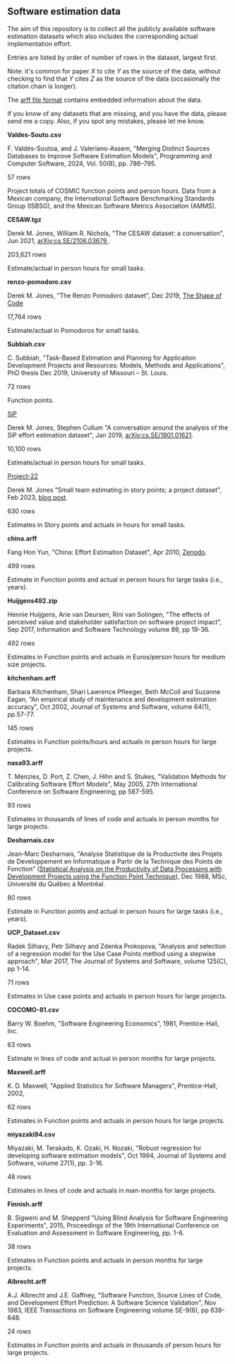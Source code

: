 Software estimation data
------------------------

The aim of this repository is to collect all the publicly available software estimation datasets which also includes the corresponding actual implementation effort.

Entries are listed by order of number of rows in the dataset, largest first.

Note: it's common for paper _X_ to cite _Y_ as the source of the data, without checking to find that _Y_ cites _Z_ as the source of the data (occasionally the citation chain is longer).

The [arff file format](https://waikato.github.io/weka-wiki/formats_and_processing/arff/) contains embedded information about the data.

If you know of any datasets that are missing, and you have the data, please send me a copy. Also, if you spot any mistakes, please let me know.

**Valdes-Souto.csv**

F. Valdés-Soutoa, and J. Valeriano-Assem, "Merging Distinct Sources Databases to Improve Software Estimation Models", Programming and Computer Software, 2024, Vol. 50(8), pp. 786–795.

57 rows

Project totals of COSMIC function points and person hours.  Data from a Mexican company,  the International Software Benchmarking Standards Group (ISBSG), and the Mexican Software Metrics Association (AMMS).

**CESAW.tgz**

Derek M. Jones, William R. Nichols, "The CESAW dataset: a conversation", Jun 2021, [arXiv:cs.SE/2106.03679 ](https://arxiv.org/abs/2106.03679).

203,621 rows

Estimate/actual in person hours for small tasks.

**renzo-pomodoro.csv**

Derek M. Jones, "The Renzo Pomodoro dataset", Dec 2019, [The Shape of Code](https://shape-of-code.com/2019/12/15/the-renzo-pomodoro-dataset/)

17,764 rows

Estimate/actual in Pomodoros for small tasks.

**Subbiah.csv**

C. Subbiah, "Task-Based Estimation and Planning for Application Development Projects and Resources: Models, Methods and Applications", PhD thesis Dec 2019, University of Missouri – St. Louis.

72 rows

Function points.

[SiP](https://github.com/Derek-Jones/SiP_dataset)

Derek M. Jones, Stephen Cullum "A conversation around the analysis of the SiP effort estimation dataset", Jan 2019, [arXiv:cs.SE/1901.01621](https://arxiv.org/abs/1901.01621).

10,100 rows

Estimate/actual in person hours for small tasks.

[Project-22](https://github.com/Derek-Jones/Small-teams/tree/main/Project-22)

Derek M. Jones "Small team estimating in story points; a project dataset", Feb 2023, [blog post](https://shape-of-code.com/2023/02/26/small-team-estimating-in-story-points-a-project-dataset/).

630 rows

Estimates in Story points and actuals in hours for small tasks.

**china.arff**

Fang Hon Yun, "China: Effort Estimation Dataset", Apr 2010, [Zenodo](https://zenodo.org/records/268446).

499 rows

Estimate in Function points and actual in person hours for large tasks (i.e., years).

**Huijgens492.zip**

Hennie Huijgens, Arie van Deursen, Rini van Solingen, "The effects of perceived value and stakeholder satisfaction on software project impact", Sep 2017, Information and Software Technology volume 89, pp 19-36.

492 rows

Estimates in Function points and actuals in Euros/person hours for medium size projects.

**kitchenham.arff**

Barbara Kitchenham, Shari Lawrence Pfleeger, Beth McColl and Suzanne Eagan, “An empirical study of maintenance and development estimation accuracy”, Oct 2002, Journal of Systems and Software, volume 64(1), pp.57-77.

145 rows

Estimates in Function points/hours and actuals in person hours for large projects.

**nasa93.arff**

 T. Menzies, D. Port, Z. Chen, J. Hihn and S. Stukes, "Validation Methods for Calibrating Software Effort Models", May 2005, 27th International Conference on Software Engineering, pp 587-595.

93 rows

Estimates in thousands of lines of code and actuals in person months for large projects.

**Desharnais.csv**

Jean-Marc Desharnais, "Analyse Statistique de la Productivite des Projets de Developpement en Informatique a Partir de la Technique des Points de Fonction" ([Statistical Analysis on the Productivity of Data Processing with Development Projects using the Function Point Technique](https://www.researchgate.net/publication/239055897_Analyse_Statistique_de_la_Productivite_des_Projets_de_Developpement_en_Informatique_a_Partir_de_la_Technique_des_Points_de_Fonction)), Dec 1988, MSc, Université du Québec à Montréal.

80 rows

Estimate in Function points and actual in person hours for large tasks (i.e., years).

**UCP_Dataset.csv**

Radek Silhavy, Petr Silhavy and Zdenka Prokopova, "Analysis and selection of a regression model for the Use Case Points method using a stepwise approach", Mar 2017, The Journal of Systems and Software, volume 125(C), pp 1-14.

71 rows

Estimates in Use case points and actuals in person hours for large projects.

**COCOMO-81.csv**

Barry W. Boehm, "Software Engineering Economics", 1981, Prentice-Hall, Inc.

63 rows

Estimate in lines of code and actual in person months for large projects.

**Maxwell.arff**

K. D. Maxwell, "Applied Statistics for Software Managers", Prentice-Hall, 2002,

62 rows

Estimates in Function points and actuals in person hours for large projects.

**miyazaki94.csv**

Miyazaki, M. Terakado, K. Ozaki, H. Nozaki, "Robust regression for developing software estimation models", Oct 1994, Journal of Systems and Software, volume 27(1), pp. 3-16.

48 rows

Estimates in lines of code and actuals in man-months for large projects.

**Finnish.arff**

B. Sigweni and M. Shepperd "Using Blind Analysis for Software Engineering Experiments",
2015, Proceedings of the 19th International Conference on Evaluation and Assessment in Software Engineering, pp. 1-6.

38 rows

Estimates in Function points and actuals in person months for large projects.

**Albrecht.arff**

A.J. Albrecht and J.E. Gaffney, "Software Function, Source Lines of Code, and Development Effort Prediction: A Software Science Validation", Nov 1983, IEEE Transactions on Software Engineering volume SE-9(6), pp 639-648.

24 rows

Estimates in Function points and actuals in thousands of person hours for large projects.